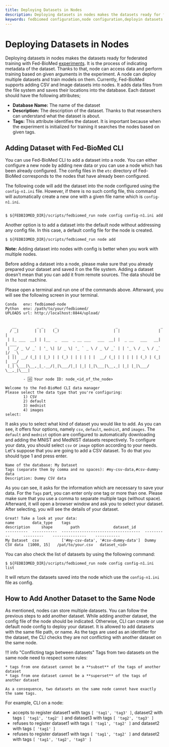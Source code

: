 ```yaml
---
title: Deploying Datasets in Nodes
description: Deploying datasets in nodes makes the datasets ready for federated training with Fed-BioMed.
keywords: fedbiomed configuration,node configuration,deployin datasets
---
```


# Deploying Datasets in Nodes

Deploying datasets in nodes makes the datasets ready for federated training with Fed-BioMed [experiments](../researcher/experiment.md). It is the process of indicating metadata of the dataset. Thanks to that, node can access data and perform training based on given arguments in the experiment. A node can deploy multiple datasets and train models on them. Currently, Fed-BioMed supports adding CSV and Image datasets into nodes. It adds data files from the file system and saves their locations into the database. Each dataset should have the following attributes;

- **Database Name:** The name of the dataset
- **Description:** The description of the dataset. Thanks to that researchers can understand what the dataset is about.
- **Tags:** This attribute identifies the dataset. It is important because when the experiment is initialized for training it searches the nodes based on given tags.


## Adding Dataset with Fed-BioMed CLI

You can use Fed-BioMed CLI to add a dataset into a node. You can either configure a new node by adding new data or you can use a node which has been already configured. The config files in the `etc` directory of Fed-BioMed corresponds to the nodes that have already been configured.

The following code will add the dataset into the node configured using the `config-n1.ini` file. However, if there is no such config file, this command will automatically create a new one with a given file name which is `config-n1.ini`.

``` shell

$ ${FEDBIOMED_DIR}/scripts/fedbiomed_run node config config-n1.ini add

```

Another option is to add a dataset into the default node without addressing any config file. In this case, a default config file for the node is created.

```
$ ${FEDBIOMED_DIR}/scripts/fedbiomed_run node add
```

**Note:** Adding dataset into nodes with config is better when you work with multiple nodes.


Before adding a dataset into a node, please make sure that you already prepared your dataset and saved it on the file system. Adding a dataset doesn't mean that you can add it from remote sources. The data should be in the host machine.

Please open a terminal and run one of the commands above. Afterward, you will see the following screen in your terminal.

```shell
Conda   env: fedbiomed-node
Python  env: /path/to/your/fedbiomed/
UPLOADS url: http://localhost:8844/upload/


   __         _ _     _                          _                   _
  / _|       | | |   (_)                        | |                 | |
 | |_ ___  __| | |__  _  ___  _ __ ___   ___  __| |  _ __   ___   __| | ___
 |  _/ _ \/ _` | '_ \| |/ _ \| '_ ` _ \ / _ \/ _` | | '_ \ / _ \ / _` |/ _ \
 | ||  __/ (_| | |_) | | (_) | | | | | |  __/ (_| | | | | | (_) | (_| |  __/
 |_| \___|\__,_|_.__/|_|\___/|_| |_| |_|\___|\__,_| |_| |_|\___/ \__,_|\___|

        - 🆔 Your node ID: node_<id_of_the_node>

Welcome to the Fed-BioMed CLI data manager
Please select the data type that you're configuring:
        1) CSV
        2) default
        3) mednist
        4) images
select:
```

It asks you to select what kind of dataset you would like to add. As you can see, it offers four options, namely `csv`, `default`, `mednist`, and `images`. 
The `default` and `mednist` option are configured to automatically downloading and adding the MNIST and MedNIST datasets respectively.
To configure your data, you should select `csv` or `image` option according to your needs. Let's suppose that you are going to add a CSV dataset. To do that you should type 1 and press enter.

```shell
Name of the database: My Dataset
Tags (separate them by comma and no spaces): #my-csv-data,#csv-dummy-data
Description: Dummy CSV data
```

As you can see, it asks for the information which are necessary to save your data. For the `Tags` part, you can enter only one tag or more than one. Please make sure that you use a comma to separate multiple tags (without space). Afterward, it will open a browser window and ask you to select your dataset. After selecting, you will see the details of your dataset.

```shell
Great! Take a look at your data:
name        data_type    tags                                 description     shape        path               dataset_id
----------  -----------  -----------------------------------  ----------      ---------    ---------------    -----------
My Dataset  csv          ['#my-csv-data', '#csv-dummy-data']  Dummy CSV data  [1000, 15]   /pat/to/your.csv   dataset_<id>
```

You can also check the list of datasets by using the following command:

```shell
$ ${FEDBIOMED_DIR}/scripts/fedbiomed_run node config config-n1.ini list
```

It will return the datasets saved into the node which use the `config-n1.ini` file as config.

## How to Add Another Dataset to the Same Node

As mentioned, nodes can store multiple datasets. You can follow the previous steps to add another dataset. 
While adding another dataset, the config file of the node should be indicated. Otherwise, CLI can create or use 
default node config to deploy your dataset. It is allowed to add datasets 
with the same file path, or name. As the tags are used as an identifier for the dataset, the CLI checks 
they are not conflicting with another dataset on the same node.

!!! info "Conflicting tags between datasets"
    Tags from two datasets on the same node need to respect some rules:

    * tags from one dataset cannot be a **subset** of the tags of another dataset
    * tags from one dataset cannot be a **superset** of the tags of another dataset

    As a consequence, two datasets on the same node cannot have exactly the same tags.

For example, CLI on a node:

* accepts to register dataset1 with tags `[ 'tag1', 'tag3' ]`, dataset2 with tags `[ 'tag1', 'tag2' ]` and dataset3 with tags `[ 'tag2', 'tag3' ]`
* refuses to register dataset1 with tags `[ 'tag1', 'tag2' ]` and dataset2 with tags `[ 'tag1' ]`
* refuses to register dataset1 with tags `[ 'tag1', 'tag2' ]` and dataset2 with tags `[ 'tag1', 'tag2', 'tag3' ]`